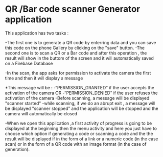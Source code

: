 # QR /Bar code scanner Generator application

This application has two tasks : 

-The first one is to generate a QR code by enterring data and you can save this code on the phone Gallery by clicking on the "save" button.
-The second one is to scan a QR or a Bar code and after this operation , the result will show in the buttom of the screen and it will automatically saved on a Firebase Database

-In the scan, the app asks for permission to activate the camera the first time and then it will display a message

*This message will be : 
           -“PERMISSION_GRANTED” if the user accepts the activation of the camera 
             OR
           -“PERMISSION_DENIED” if the user refuses the activation of the camera 
 -Before scanning, a message will be displayed "scanner started"
 -while scanning, if we do an abrupt exit , a message will be displayed "scanner stopped" and the application will be stopped and the camera will automatically be closed 
 
 
 -When we open this application ,a first activity of progress is going to be displayed at the beginning then the menu activity and here you just have to choose which option if generating a code or scanning a code and the the result will be displayed if in the form of a link or a numeric code (in the case scan) or in the form of a QR code with an image format (in the case of generation).
